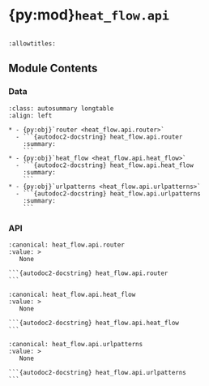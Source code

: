 # {py:mod}`heat_flow.api`

```{py:module} heat_flow.api
```

```{autodoc2-docstring} heat_flow.api
:allowtitles:
```

## Module Contents

### Data

````{list-table}
:class: autosummary longtable
:align: left

* - {py:obj}`router <heat_flow.api.router>`
  - ```{autodoc2-docstring} heat_flow.api.router
    :summary:
    ```
* - {py:obj}`heat_flow <heat_flow.api.heat_flow>`
  - ```{autodoc2-docstring} heat_flow.api.heat_flow
    :summary:
    ```
* - {py:obj}`urlpatterns <heat_flow.api.urlpatterns>`
  - ```{autodoc2-docstring} heat_flow.api.urlpatterns
    :summary:
    ```
````

### API

````{py:data} router
:canonical: heat_flow.api.router
:value: >
   None

```{autodoc2-docstring} heat_flow.api.router
```

````

````{py:data} heat_flow
:canonical: heat_flow.api.heat_flow
:value: >
   None

```{autodoc2-docstring} heat_flow.api.heat_flow
```

````

````{py:data} urlpatterns
:canonical: heat_flow.api.urlpatterns
:value: >
   None

```{autodoc2-docstring} heat_flow.api.urlpatterns
```

````
